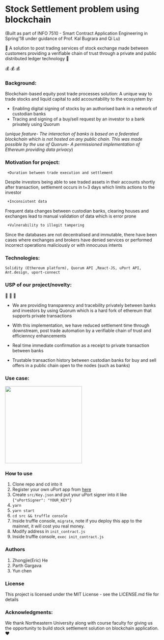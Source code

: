  # Stock Settlement problem using blockchain


 (Built as part of INFO 7510 - Smart Contract Application Engineering in Spring'18 under guidance of Prof. Kal Bugrara and Qi Lu)
 
 
:small_red_triangle:   A solution to post trading services of stock exchange made between customers providing a verifiable chain of trust through a private and public distributed ledger technology :small_red_triangle:
 

 
 :moneybag:  :moneybag:  :moneybag:

### Background:
Blockchain-based equity post trade processes solution: A unique way to trade stocks and liquid capital to add accountability to the ecosystem by:
- Enabling digital signing of stocks by an authorised bank in a network of custodian banks
- Tracing and signing of a buy/sell request by an investor to a bank privately using Quorum

(*unique feature- The interaction of banks is based on a federated blockchain which is not hosted on any public chain. This was made possible by the use of Quorum- A permissioned implementation of Ethereum providing data privacy*)

### Motivation for project:
```diff
 +Duration between trade execution and settlement
```
Despite investors being able to see traded assets in their accounts shortly after transaction, settlement occurs in t+3 days which limits actions to the investor

```diff
 +Inconsistent data
```
Frequent data changes between custodian banks, clearing houses and exchanges lead to manual validation of data which is error prone

```diff
 +Vulnerability to illegit tampering
```
Since the databases are not decentralised and immutable, there have been cases where exchanges and brokers have denied services or performed incorrect operations maliciously or with innocuous intents 


### Technologies:
```
Solidity (Ethereum platform), Quorum API ,React-JS, uPort API, Ant.design, uport-connect
```
### USP of our project/novelty:
:star2: :star2: :star2:
- We are providing transparency and tracebility privately between banks and investors by using Quorum which is a hard fork of ethereum that supports private transactions

- With this implementation, we have reduced settlement time through downstream, post trade automation by a verifiable chain of trust and efficienncy enhancements

- Real time immediate confirmation as a receipt to private transaction between banks

- Trustable transaction history between custodian banks for buy and sell offers in a public chain open to the nodes (such as banks) 

### Use case:

<img src="./public/donate_panther.png" width="250px" height="250px"/>


### How to use

1. Clone repo and cd into it
2. Register your own uPort app from [here](https://developer.uport.me/myapps.html)
3. Create `src/Key.json`  and put your uPort signer into it like `{"uPortSigner": "YOUR_KEY"}`
4. ```yarn```
5. ```yarn start```
8. ```cd src && truffle console```
9. Inside truffle console, ```migrate```, note if you deploy this app to the mainnet, it will cost you real money.
10. Modify address in `init_contract.js`
11. Inside truffle console, ```exec init_contract.js```


### Authors

1. Zhongjie(Eric) He
2. Parth Gargava
3. Yun chen

### License

This project is licensed under the MIT License - see the LICENSE.md file for details

### Acknowledgments:

We thank Northeastern University along with course faculty for giving us the opportunity to build stock settlement solution on blockchain application. :heart:



